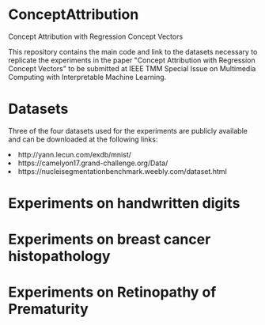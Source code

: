 # ConceptAttribution
Concept Attribution with Regression Concept Vectors

This repository contains the main code and link to the datasets necessary to replicate the experiments in the paper "Concept Attribution with Regression Concept Vectors" to be submitted at IEEE TMM Special Issue on Multimedia Computing with Interpretable Machine Learning.

# Datasets
Three of the four datasets used for the experiments are publicly available and can be downloaded at the following links:
<li>http://yann.lecun.com/exdb/mnist/
<li>https://camelyon17.grand-challenge.org/Data/
<li>https://nucleisegmentationbenchmark.weebly.com/dataset.html

# Experiments on handwritten digits

# Experiments on breast cancer histopathology

# Experiments on Retinopathy of Prematurity
